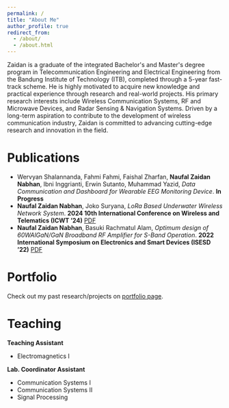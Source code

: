 ```yaml
---
permalink: /
title: "About Me"
author_profile: true
redirect_from: 
  - /about/
  - /about.html
---
```


Zaidan is a graduate of the integrated Bachelor's and Master's degree program in Telecommunication Engineering and Electrical Engineering from the Bandung Institute of Technology (ITB), completed through a 5-year fast-track scheme. He is highly motivated to acquire new knowledge and practical experience through research and real-world projects. His primary research interests include Wireless Communication Systems, RF and Microwave Devices, and Radar Sensing & Navigation Systems. Driven by a long-term aspiration to contribute to the development of wireless communication industry, Zaidan is committed to advancing cutting-edge research and innovation in the field.


# Publications
- Wervyan Shalannanda, Fahmi Fahmi, Faishal Zharfan, **Naufal Zaidan Nabhan**, Ibni Inggrianti, Erwin Sutanto, Muhammad Yazid, _Data Communication and Dashboard for Wearable EEG Monitoring Device_. **In Progress**
- **Naufal Zaidan Nabhan**, Joko Suryana, _LoRa Based Underwater Wireless Network System_. **2024 10th International Conference on Wireless and Telematics (ICWT ’24)** [PDF](https://naufalzn.github.io/files/23223018_Naufal%20Zaidan%20Nabhan_Paper.pdf)
- **Naufal Zaidan Nabhan**, Basuki Rachmatul Alam, _Optimum design of 60WAlGaN/GaN Broadband RF Amplifier for S-Band Operation_. **2022 International Symposium on Electronics and Smart Devices (ISESD ’22)** [PDF](https://naufalzn.github.io/files/Design_broadband_60W_S_band_GaN_HEMT.pdf)

# Portfolio
Check out my past research/projects on [portfolio page](https://naufalzn.github.io/portfolio/).

# Teaching
**Teaching Assistant**
- Electromagnetics I
  
**Lab. Coordinator Assistant**
- Communication Systems I 
- Communication Systems II
- Signal Processing
